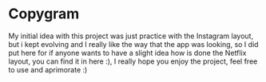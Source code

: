 # Copygram

My initial idea with this project was just practice with the Instagram layout, but i kept evolving and I really like the way that the app was looking, so I did put here for if anyone wants to have a slight idea how is done the Netflix layout, you can find it in here :), I really hope you enjoy the project, feel free to use and aprimorate :)
